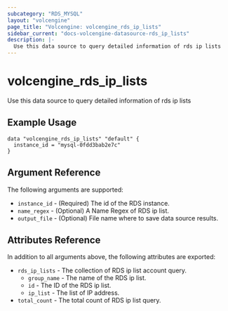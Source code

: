 ```yaml
---
subcategory: "RDS_MYSQL"
layout: "volcengine"
page_title: "Volcengine: volcengine_rds_ip_lists"
sidebar_current: "docs-volcengine-datasource-rds_ip_lists"
description: |-
  Use this data source to query detailed information of rds ip lists
---
```

# volcengine_rds_ip_lists
Use this data source to query detailed information of rds ip lists
## Example Usage
```hcl
data "volcengine_rds_ip_lists" "default" {
  instance_id = "mysql-0fdd3bab2e7c"
}
```
## Argument Reference
The following arguments are supported:
* `instance_id` - (Required) The id of the RDS instance.
* `name_regex` - (Optional) A Name Regex of RDS ip list.
* `output_file` - (Optional) File name where to save data source results.

## Attributes Reference
In addition to all arguments above, the following attributes are exported:
* `rds_ip_lists` - The collection of RDS ip list account query.
    * `group_name` - The name of the RDS ip list.
    * `id` - The ID of the RDS ip list.
    * `ip_list` - The list of IP address.
* `total_count` - The total count of RDS ip list query.


